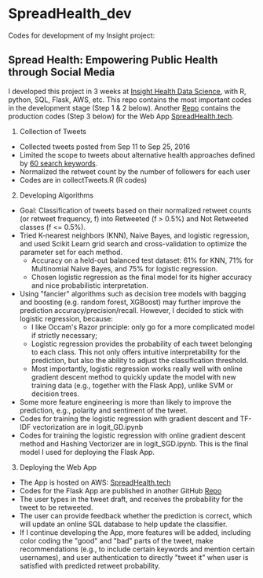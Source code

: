 # SpreadHealth_dev
Codes for development of my Insight project:
## Spread Health: Empowering Public Health through Social Media

I developed this project in 3 weeks at [Insight Health Data Science](http://insighthealthdata.com), with R, python, SQL, Flask, AWS, etc. 
This repo contains the most important codes in the development stage (Step 1 & 2 below). Another [Repo](https://github.com/zweinstein/SpreadHealth) contains the production codes (Step 3 below) for the Web App [SpreadHealth.tech](http://www.spreadhealth.tech).

1. Collection of Tweets
  * Collected tweets posted from Sep 11 to Sep 25, 2016
  * Limited the scope to tweets about alternative health approaches defined by [60 search keywords](https://github.com/zweinstein/D_I/blob/gh-pages/keywords.txt).
  * Normalized the retweet count by the number of followers for each user
  * Codes are in collectTweets.R (R codes)
 
2. Developing Algorithms
  * Goal: Classification of tweets based on their normalized retweet counts (or retweet frequency, f) into Retweeted (f > 0.5%) and Not Retweeted classes (f <= 0.5%).
  * Tried K-nearest neighbors (KNN), Naive Bayes, and logistic regression, and used Scikit Learn grid search and cross-validation to optimize the parameter set for each method. 
    - Accuracy on a held-out balanced test dataset: 61% for KNN, 71% for Multinomial Naive Bayes, and 75% for logistic regression.
    - Chosen logistic regression as the final model for its higher accuracy and nice probabilistic interpretation.
  * Using "fancier" algorithms such as decision tree models with bagging and boosting (e.g. random forest, XGBoost) may further improve the prediction accuracy/precision/recall. However, I decided to stick with logistic regression, because:
    - I like Occam's Razor principle: only go for a more complicated model if strictly necessary;
    - Logistic regression provides the probability of each tweet belonging to each class. This not only offers intuitive interpretability for the prediction, but also the ability to adjust the classification threshold.
    - Most importantly, logistic regression works really well with online gradient descent method to quickly update the model with new training data (e.g., together with the Flask App), unlike SVM or decision trees.
  * Some more feature engineering is more than likely to improve the prediction, e.g., polarity and sentiment of the tweet.
  * Codes for training the logistic regression with gradient descent and TF-IDF vectorization are in logit_GD.ipynb 
  * Codes for training the logistic regression with online gradient descent method and Hashing Vectorizer are in logit_SGD.ipynb. This is the final model I used for deploying the Flask App.     

3. Deploying the Web App
  * The App is hosted on AWS: [SpreadHealth.tech](spreadhealth.tech)
  * Codes for the Flask App are published in another GitHub [Repo](https://github.com/zweinstein/SpreadHealth)
  * The user types in the tweet draft, and receives the probability for the tweet to be retweeted.
  * The user can provide feedback whether the prediction is correct, which will update an online SQL database to help update the classifier. 
  * If I continue developing the App, more features will be added, including color coding the "good" and "bad" parts of the tweet, make recommendations (e.g., to include certain keywords and mention certain usernames), and user authentication to directly "tweet it" when user is satisfied with predicted retweet probability.
  
  
